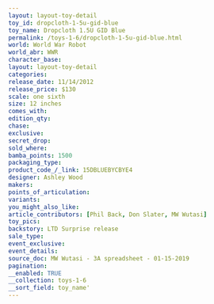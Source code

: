 ```yaml
---
layout: layout-toy-detail 
toy_id: dropcloth-1-5u-gid-blue
toy_name: Dropcloth 1.5U GID Blue
permalink: /toys-1-6/dropcloth-1-5u-gid-blue.html
world: World War Robot
world_abr: WWR
character_base: 
layout: layout-toy-detail
categories: 
release_date: 11/14/2012
release_price: $130 
scale: one sixth
size: 12 inches
comes_with: 
edition_qty: 
chase: 
exclusive: 
secret_drop: 
sold_where: 
bamba_points: 1500
packaging_type: 
product_code_/_link: 15DBLUEBYCBYE4
designer: Ashley Wood
makers: 
points_of_articulation: 
variants: 
you_might_also_like: 
article_contributors: [Phil Back, Don Slater, MW Wutasi]
toy_pics: 
backstory: LTD Surprise release
sale_type: 
event_exclusive: 
event_details: 
source_doc: MW Wutasi - 3A spreadsheet - 01-15-2019
pagination: 
__enabled: TRUE
__collection: toys-1-6
__sort_field: toy_name'
---
```

